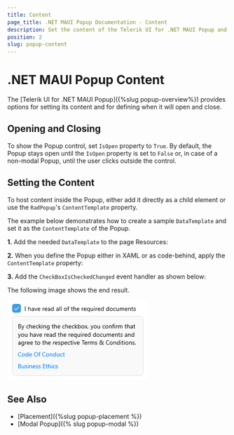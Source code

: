 ```yaml
---
title: Content
page_title: .NET MAUI Popup Documentation - Content
description: Set the content of the Telerik UI for .NET MAUI Popup and determine when it will open or close.
position: 2
slug: popup-content
---
```


# .NET MAUI Popup Content

The [Telerik UI for .NET MAUI Popup]({%slug popup-overview%}) provides options for setting its content and for defining when it will open and close.

## Opening and Closing

To show the Popup control, set `IsOpen` property to `True`. By default, the Popup stays open until the `IsOpen` property is set to `False` or, in case of a non-modal Popup, until the user clicks outside the control.

## Setting the Content

To host content inside the Popup, either add it directly as a child element or use the `RadPopup`'s `ContentTemplate` property.

The example below demonstrates how to create a sample `DataTemplate` and set it as the `ContentTemplate` of the Popup.

**1.** Add the needed `DataTemplate` to the page Resources:

<snippet id='popup-features-contenttemplate-resource' />

**2.** When you define the Popup either in XAML or as code-behind, apply the `ContentTemplate` property:

<snippet id='popup-features-contenttemplate-xaml' />

**3.** Add the `CheckBoxIsCheckedChanged` event handler as shown below:

<snippet id='popup-features-contenttemplate-events' />

The following image shows the end result.

![.NET MAUI Popup Content Template](images/popup-contenttemplate.png)

## See Also

- [Placement]({%slug popup-placement %})
- [Modal Popup]({% slug popup-modal %})
